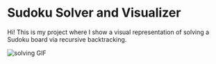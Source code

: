 # Sudoku Solver and Visualizer

Hi! This is my project where I show a visual representation of solving a Sudoku board via recursive backtracking.

![solving GIF](https://github.com/collindang88/SortingVisualizer/blob/master/sudoku_solver.gif)

